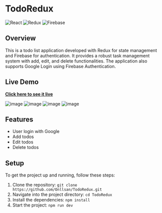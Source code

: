# TodoRedux

![React](https://img.shields.io/badge/-React-black?style=flat&logo=react)
![Redux](https://img.shields.io/badge/-Redux-764ABC?style=flat&logo=redux)
![Firebase](https://img.shields.io/badge/-Firebase-FFCA28?style=flat&logo=firebase)

## Overview
This is a todo list application developed with Redux for state management and Firebase for authentication. It provides a robust task management system with add, edit, and delete functionalities. The application also supports Google Login using Firebase Authentication.

## Live Demo
**[Click here to see it live](https://to-do-redux-firebase.netlify.app/login)**

![image](https://github.com/Onllsan/TodoRedux/assets/114822626/8bfc57e8-2cca-4f14-a72b-bc349db3bb72)
![image](https://github.com/Onllsan/TodoRedux/assets/114822626/367ceb22-cfdb-4103-97ed-ca539d22daf6)
![image](https://github.com/Onllsan/TodoRedux/assets/114822626/d1fda0f1-aa27-484c-9285-5059913236fb)
![image](https://github.com/Onllsan/TodoRedux/assets/114822626/6fa5af5d-7ff0-423b-ab84-a1377860f915)


## Features
- User login with Google
- Add todos
- Edit todos
- Delete todos

## Setup
To get the project up and running, follow these steps:

1. Clone the repository: `git clone https://github.com/Onllsan/TodoRedux.git`
2. Navigate into the project directory: `cd TodoRedux`
3. Install the dependencies: `npm install`
4. Start the project: `npm run dev`
